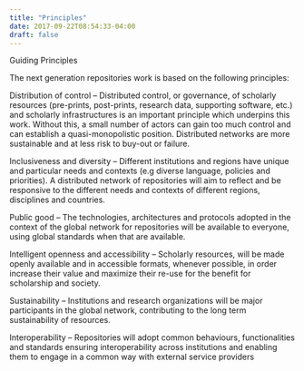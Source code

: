 ```yaml
---
title: "Principles"
date: 2017-09-22T08:54:33-04:00
draft: false
--- 
```

Guiding Principles

The next generation repositories work is based on the following principles: 

Distribution of control – Distributed control, or governance, of scholarly resources (pre-prints, post-prints, research data, supporting software, etc.) and scholarly infrastructures is an important principle which underpins this work. Without this, a small number of actors can gain too much control and can establish a quasi-monopolistic position. Distributed networks are more sustainable and at less risk to buy-out or failure.

Inclusiveness and diversity – Different institutions and regions have unique and particular needs and contexts (e.g diverse language, policies and priorities). A distributed network of repositories will aim to reflect and be responsive to the different needs and contexts of different regions, disciplines and countries.

Public good – The technologies, architectures and protocols adopted in the context of the global network for repositories will be available to everyone, using global standards when that are available.

Intelligent openness and accessibility – Scholarly resources, will be made openly available and in accessible formats, whenever possible, in order increase their value and maximize their re-use for the benefit for scholarship and society.

Sustainability – Institutions and research organizations will be major participants in the global network, contributing to the long term sustainability of resources.

Interoperability – Repositories will adopt common behaviours, functionalities and standards ensuring interoperability across institutions and enabling them to engage in a common way with external service providers

